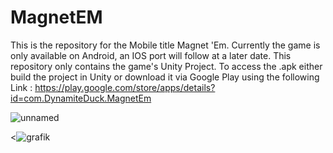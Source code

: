 # MagnetEM

This is the repository for the Mobile title Magnet 'Em. 
Currently the game is only available on Android, an IOS port will follow at a later date.
This repository only contains the game's Unity Project. To access the .apk either build the project 
in Unity or download it via Google Play using the following Link : https://play.google.com/store/apps/details?id=com.DynamiteDuck.MagnetEm

![unnamed](https://github.com/DuckDestined/MagnetEM/assets/75382707/e587f572-c833-4ef3-9aff-f1a5a0f7964e)

<![grafik](https://github.com/DuckDestined/MagnetEM/assets/75382707/13d023b0-eef9-4cc5-a256-0997125992b6)

